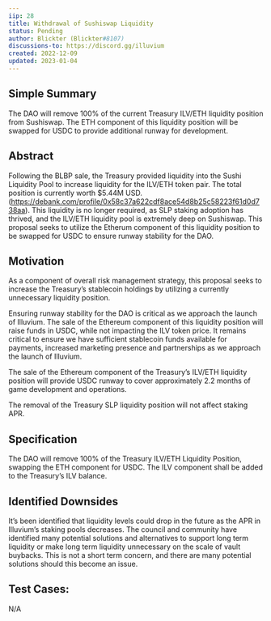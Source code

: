 ```yaml
---
iip: 28
title: Withdrawal of Sushiswap Liquidity
status: Pending
author: Blickter (Blickter#8107)
discussions-to: https://discord.gg/illuvium
created: 2022-12-09
updated: 2023-01-04
---
```


## Simple Summary
The DAO will remove 100% of the current Treasury ILV/ETH liquidity position from Sushiswap. 
The ETH component of this liquidity position will be swapped for USDC to provide additional runway for development. 

## Abstract
Following the BLBP sale, the Treasury provided liquidity into the Sushi Liquidity Pool to increase liquidity for the ILV/ETH token pair. 
The total position is currently worth $5.44M USD. (https://debank.com/profile/0x58c37a622cdf8ace54d8b25c58223f61d0d738aa). 
This liquidity is no longer required, as SLP staking adoption has thrived, and the ILV/ETH liquidity pool is extremely deep on Sushiswap. 
This proposal seeks to utilize the Etherum component of this liquidity position to be swapped for USDC to ensure runway stability for the DAO. 
## Motivation
As a component of overall risk management strategy, this proposal seeks to increase the Treasury’s stablecoin holdings by utilizing a currently unnecessary liquidity position.

Ensuring runway stability for the DAO is critical as we approach the launch of Illuvium. The sale of the Ethereum component of this liquidity position will raise funds in USDC, while not impacting the ILV token price. 
It remains critical to ensure we have sufficient stablecoin funds available for payments, increased marketing presence and partnerships as we approach the launch of Illuvium.

The sale of the Ethereum component of the Treasury’s ILV/ETH liquidity position will provide USDC runway to cover approximately 2.2  months of game development and operations.

The removal of the Treasury SLP liquidity position will not affect staking APR.

## Specification
The DAO will remove 100% of the Treasury  ILV/ETH Liquidity Position, swapping the ETH component for USDC. 
The ILV component shall be added to the Treasury’s ILV balance.

## Identified Downsides
It’s been identified that liquidity levels could drop in the future as the APR in Illuvium’s staking pools decreases. 
The council and community have identified many potential solutions and alternatives to support long term liquidity or make long term liquidity unnecessary on the scale of vault buybacks. 
This is not a short term concern, and there are many potential solutions should this become an issue.
## Test Cases:
N/A
